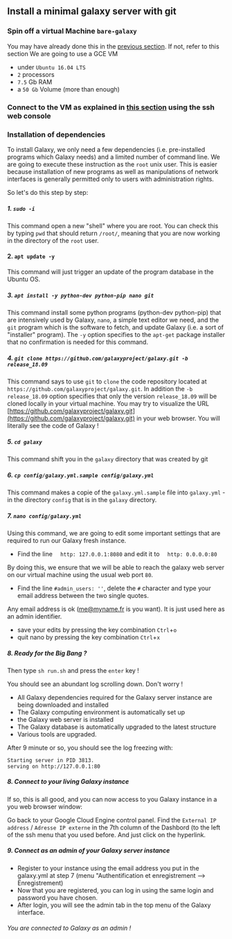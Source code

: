 ## Install a minimal galaxy server with git

### Spin off a virtual Machine `bare-galaxy`
You may have already done this in the [previous section](spin_off_VM.md). If not, refer to this section
We are going to use a GCE VM 
- under `Ubuntu 16.04 LTS`
- `2` processors
- `7.5` Gb RAM
- a `50 Gb` Volume (more than enough)

### Connect to the VM as explained in [this section](spin_off_VM.md) using the ssh web console

### Installation of dependencies

To install Galaxy, we only need a few dependencies (i.e. pre-installed programs which Galaxy needs) and a limited number of command line.
We are going to execute these instruction as the `root` unix user. This is easier because installation
of new programs as well as manipulations of network interfaces is generally permitted only
to users with administration rights.

So let's do this step by step:

##### 1. `sudo -i`

This command open a new "shell" where you are root. You can check this by typing `pwd` that
should return `/root/`, meaning that you are now working in the directory of the `root` user.

#### 2. `apt update -y`
This command will just trigger an update of the program database in the Ubuntu OS.

##### 3. `apt install -y python-dev python-pip nano git` 

This command install some python programs (python-dev python-pip) that are intensively used by Galaxy,
`nano`, a simple text editor we need, and the `git` program which is the software to fetch,
and update Galaxy (i.e. a sort of "installer" program). The `-y` option specifies to the `apt-get`
package installer that no confirmation is needed for this command.

##### 4. `git clone https://github.com/galaxyproject/galaxy.git -b release_18.09`

This command says to use `git` to `clone` the code repository located at `https://github.com/galaxyproject/galaxy.git`.
In addition the `-b release_18.09` option specifies that only the version `release_18.09` will be cloned locally in your virtual machine.
You may try to visualize the URL [https://github.com/galaxyproject/galaxy.git](https://github.com/galaxyproject/galaxy.git)
in your web browser. You will literally see the code of Galaxy !

##### 5. `cd galaxy`

This command shift you in the `galaxy` directory that was created by git

##### 6. `cp config/galaxy.yml.sample config/galaxy.yml`

This command makes a copie of the `galaxy.yml.sample` file into `galaxy.yml` - in the
directory `config` that is in the `galaxy` directory.

##### 7. `nano config/galaxy.yml`

Using this command, we are going to edit some important settings that are required to run our Galaxy fresh instance.

- Find the line `  http: 127.0.0.1:8080` and edit it to `  http: 0.0.0.0:80`

By doing this, we ensure that we will be able to reach the galaxy web server on our virtual machine using the usual web port `80`.

- Find the line `#admin_users: ''`, delete the `#` character and type your email address between the two single quotes.

Any email address is ok (me@myname.fr is you want). It is just used here as an admin identifier.

- save your edits by pressing the key combination `Ctrl`+`o`
- quit nano by pressing the key combination `Ctrl`+`x`

##### 8. Ready for the Big Bang ?

Then type `sh run.sh` and press the `enter` key !

You should see an abundant log scrolling down. Don't worry !
- All Galaxy dependencies required for the Galaxy server instance are being downloaded and installed
- The Galaxy computing environment is automatically set up
- the Galaxy web server is installed
- The Galaxy database is automatically upgraded to the latest structure
- Various tools are upgraded.

After 9 minute or so, you should see the log freezing with:

```
Starting server in PID 3813.
serving on http://127.0.0.1:80
```
##### 8. Connect to your living Galaxy instance

If so, this is all good, and you can now access to you Galaxy instance in a you web browser window:

Go back to your Google Cloud Engine control panel. Find the `External IP address` / `Adresse IP externe`
in the 7th column of the Dashbord (to the left of the ssh menu that you used before. And just click on the hyperlink.

##### 9. Connect as an admin of your Galaxy server instance

- Register to your instance using the email address you put in the galaxy.yml at step 7 (menu "Authentification et enregistrement --> Enregistrement)
- Now that you are registered, you can log in using the same login and password you have chosen.
- After login, you will see the admin tab in the top menu of the Galaxy interface.

###### You are connected to Galaxy as an admin !








